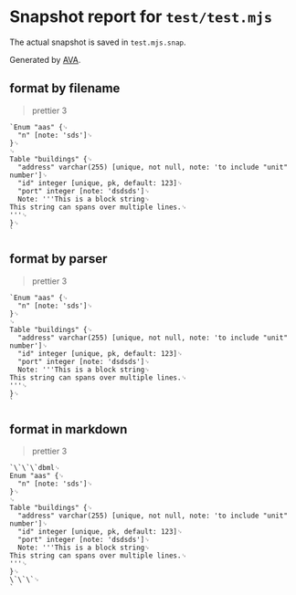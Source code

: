 # Snapshot report for `test/test.mjs`

The actual snapshot is saved in `test.mjs.snap`.

Generated by [AVA](https://avajs.dev).

## format by filename

> prettier 3

    `Enum "aas" {␊
      "n" [note: 'sds']␊
    }␊
    ␊
    Table "buildings" {␊
      "address" varchar(255) [unique, not null, note: 'to include "unit" number']␊
      "id" integer [unique, pk, default: 123]␊
      "port" integer [note: 'dsdsds']␊
      Note: '''This is a block string␊
    This string can spans over multiple lines.␊
    '''␊
    }␊
    `

## format by parser

> prettier 3

    `Enum "aas" {␊
      "n" [note: 'sds']␊
    }␊
    ␊
    Table "buildings" {␊
      "address" varchar(255) [unique, not null, note: 'to include "unit" number']␊
      "id" integer [unique, pk, default: 123]␊
      "port" integer [note: 'dsdsds']␊
      Note: '''This is a block string␊
    This string can spans over multiple lines.␊
    '''␊
    }␊
    `

## format in markdown

> prettier 3

    `\`\`\`dbml␊
    Enum "aas" {␊
      "n" [note: 'sds']␊
    }␊
    ␊
    Table "buildings" {␊
      "address" varchar(255) [unique, not null, note: 'to include "unit" number']␊
      "id" integer [unique, pk, default: 123]␊
      "port" integer [note: 'dsdsds']␊
      Note: '''This is a block string␊
    This string can spans over multiple lines.␊
    '''␊
    }␊
    \`\`\`␊
    `
